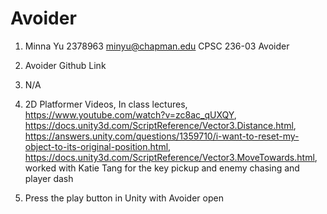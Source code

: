 # Avoider
 
1. Minna Yu 2378963 minyu@chapman.edu CPSC 236-03 Avoider

2. Avoider Github Link

3. N/A

4. 2D Platformer Videos, In class lectures, https://www.youtube.com/watch?v=zc8ac_qUXQY, https://docs.unity3d.com/ScriptReference/Vector3.Distance.html, https://answers.unity.com/questions/1359710/i-want-to-reset-my-object-to-its-original-position.html, https://docs.unity3d.com/ScriptReference/Vector3.MoveTowards.html, worked with Katie Tang for the key pickup and enemy chasing and player dash

5. Press the play button in Unity with Avoider open
